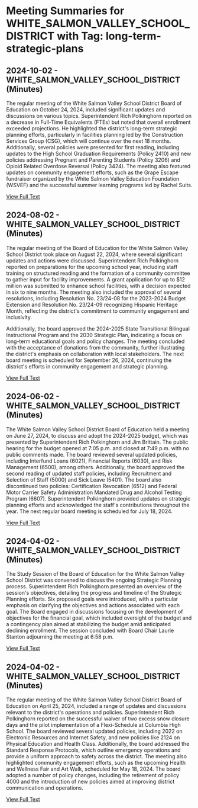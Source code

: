 # Meeting Summaries for WHITE_SALMON_VALLEY_SCHOOL_DISTRICT with Tag: long-term-strategic-plans

## 2024-10-02 - WHITE_SALMON_VALLEY_SCHOOL_DISTRICT (Minutes)

The regular meeting of the White Salmon Valley School District Board of Education on October 24, 2024, included significant updates and discussions on various topics. Superintendent Rich Polkinghorn reported on a decrease in Full-Time Equivalents (FTEs) but noted that overall enrollment exceeded projections. He highlighted the district's long-term strategic planning efforts, particularly in facilities planning led by the Construction Services Group (CSG), which will continue over the next 18 months. Additionally, several policies were presented for first reading, including updates to the High School Graduation Requirements (Policy 2410) and new policies addressing Pregnant and Parenting Students (Policy 3206) and Opioid Related Overdose Reversal (Policy 3424). The meeting also featured updates on community engagement efforts, such as the Grape Escape fundraiser organized by the White Salmon Valley Education Foundation (WSVEF) and the successful summer learning programs led by Rachel Suits.

[View Full Text](https://raw.githubusercontent.com/VoronoiPerspectives/WashingtonStateSchoolBoardExplorer/refs/heads/main/data/countries/usa/states/wa/counties/klickitat/school_boards/white_salmon_valley_school_district/2024/2024-10-02-octoberdraftboard-minutes.txt)

## 2024-08-02 - WHITE_SALMON_VALLEY_SCHOOL_DISTRICT (Minutes)

The regular meeting of the Board of Education for the White Salmon Valley School District took place on August 22, 2024, where several significant updates and actions were discussed. Superintendent Rich Polkinghorn reported on preparations for the upcoming school year, including staff training on structured reading and the formation of a community committee to gather input for facility improvements. A grant application for up to $12 million was submitted to enhance school facilities, with a decision expected in six to nine months. The meeting also included the approval of several resolutions, including Resolution No. 23/24-08 for the 2023-2024 Budget Extension and Resolution No. 23/24-09 recognizing Hispanic Heritage Month, reflecting the district's commitment to community engagement and inclusivity.

Additionally, the board approved the 2024-2025 State Transitional Bilingual Instructional Program and the 2030 Strategic Plan, indicating a focus on long-term educational goals and policy changes. The meeting concluded with the acceptance of donations from the community, further illustrating the district's emphasis on collaboration with local stakeholders. The next board meeting is scheduled for September 26, 2024, continuing the district's efforts in community engagement and strategic planning.

[View Full Text](https://raw.githubusercontent.com/VoronoiPerspectives/WashingtonStateSchoolBoardExplorer/refs/heads/main/data/countries/usa/states/wa/counties/klickitat/school_boards/white_salmon_valley_school_district/2024/2024-08-02-augustdraftboard-minutes.txt)

## 2024-06-02 - WHITE_SALMON_VALLEY_SCHOOL_DISTRICT (Minutes)

The White Salmon Valley School District Board of Education held a meeting on June 27, 2024, to discuss and adopt the 2024-2025 budget, which was presented by Superintendent Rich Polkinghorn and Jim Brittain. The public hearing for the budget opened at 7:05 p.m. and closed at 7:49 p.m. with no public comments made. The board reviewed several updated policies, including Interfund Loans (6021), Financial Reports (6030), and Risk Management (6500), among others. Additionally, the board approved the second reading of updated staff policies, including Recruitment and Selection of Staff (5000) and Sick Leave (5401). The board also discontinued two policies: Certification Revocation (6512) and Federal Motor Carrier Safety Administration Mandated Drug and Alcohol Testing Program (6607). Superintendent Polkinghorn provided updates on strategic planning efforts and acknowledged the staff's contributions throughout the year. The next regular board meeting is scheduled for July 18, 2024.

[View Full Text](https://raw.githubusercontent.com/VoronoiPerspectives/WashingtonStateSchoolBoardExplorer/refs/heads/main/data/countries/usa/states/wa/counties/klickitat/school_boards/white_salmon_valley_school_district/2024/2024-06-02-junedraftboard-minutes.txt)

## 2024-04-02 - WHITE_SALMON_VALLEY_SCHOOL_DISTRICT (Minutes)

The Study Session of the Board of Education for the White Salmon Valley School District was convened to discuss the ongoing Strategic Planning process. Superintendent Rich Polkinghorn presented an overview of the session's objectives, detailing the progress and timeline of the Strategic Planning efforts. Six proposed goals were introduced, with a particular emphasis on clarifying the objectives and actions associated with each goal. The Board engaged in discussions focusing on the development of objectives for the financial goal, which included oversight of the budget and a contingency plan aimed at stabilizing the budget amid anticipated declining enrollment. The session concluded with Board Chair Laurie Stanton adjourning the meeting at 6:58 p.m.

[View Full Text](https://raw.githubusercontent.com/VoronoiPerspectives/WashingtonStateSchoolBoardExplorer/refs/heads/main/data/countries/usa/states/wa/counties/klickitat/school_boards/white_salmon_valley_school_district/2024/2024-04-02-aprilstudysessiondraft-minutes.txt)

## 2024-04-02 - WHITE_SALMON_VALLEY_SCHOOL_DISTRICT (Minutes)

The regular meeting of the White Salmon Valley School District Board of Education on April 25, 2024, included a range of updates and discussions relevant to the district's operations and policies. Superintendent Rich Polkinghorn reported on the successful waiver of two excess snow closure days and the pilot implementation of a Flexi-Schedule at Columbia High School. The board reviewed several updated policies, including 2022 on Electronic Resources and Internet Safety, and new policies like 2124 on Physical Education and Health Class. Additionally, the board addressed the Standard Response Protocols, which outline emergency operations and provide a uniform approach to safety across the district. The meeting also highlighted community engagement efforts, such as the upcoming Health and Wellness Fair and Art Walk, scheduled for May 18, 2024. The board adopted a number of policy changes, including the retirement of policy 4000 and the introduction of new policies aimed at improving district communication and operations.

[View Full Text](https://raw.githubusercontent.com/VoronoiPerspectives/WashingtonStateSchoolBoardExplorer/refs/heads/main/data/countries/usa/states/wa/counties/klickitat/school_boards/white_salmon_valley_school_district/2024/2024-04-02-aprildraftboard-minutes.txt)

